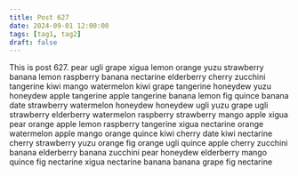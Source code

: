 ```yaml
---
title: Post 627
date: 2024-09-01 12:00:00
tags: [tag1, tag2]
draft: false
---
```

This is post 627.
pear
ugli
grape
xigua
lemon
orange
yuzu
strawberry
banana
lemon
raspberry
banana
nectarine
elderberry
cherry
zucchini
tangerine
kiwi
mango
watermelon
kiwi
grape
tangerine
honeydew
yuzu
honeydew
apple
tangerine
apple
tangerine
banana
lemon
fig
quince
banana
date
strawberry
watermelon
honeydew
honeydew
ugli
yuzu
grape
ugli
strawberry
elderberry
watermelon
raspberry
strawberry
mango
apple
xigua
pear
orange
apple
lemon
raspberry
tangerine
xigua
nectarine
orange
watermelon
apple
mango
orange
quince
kiwi
cherry
date
kiwi
nectarine
cherry
strawberry
yuzu
orange
fig
orange
ugli
quince
apple
cherry
zucchini
banana
elderberry
banana
zucchini
pear
honeydew
elderberry
mango
quince
fig
nectarine
xigua
nectarine
banana
banana
grape
fig
nectarine
